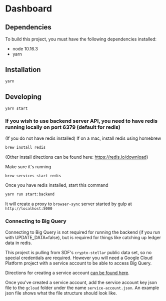 # Dashboard

## Dependencies

To build this project, you must have the following dependencies installed:

- node 10.16.3
- yarn

## Installation

```sh
yarn
```

## Developing

```sh
yarn start
```

### If you wish to use backend server API, you need to have redis running locally on port 6379 (default for redis)

(If you do not have redis installed) If on a mac, install redis using homebrew

```sh
brew install redis
```

(Other install directions can be found here: https://redis.io/download)

Make sure it's running

```sh
brew services start redis
```

Once you have redis installed, start this command

```sh
yarn run start:backend
```

It will create a proxy to `browser-sync` server started by gulp at
`http://localhost:5000`

### Connecting to Big Query

Connecting to Big Query is not required for running the backend (if you run with
UPDATE_DATA=false), but is required for things like catching up ledger data in
redis.

This project is pulling from SDF's `crypto-stellar` public data set, so no
special credentials are required. However you will need a Google Cloud Platform
project with a service account to be able to access Big Query.

Directions for creating a service account
[can be found here](https://cloud.google.com/docs/authentication/getting-started).

Once you've created a service account, add the service account key json file to
the `gcloud` folder under the name `service-account.json`. An example json file
shows what the file structure should look like.
